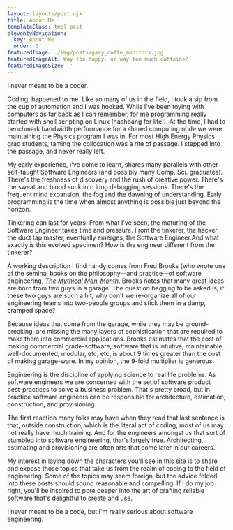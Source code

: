 ```yaml
---
layout: layouts/post.njk
title: About Me
templateClass: tmpl-post
eleventyNavigation:
  key: About Me
  order: 3
featuredImage: ./img/posts/gary_coffe_monitors.jpg
featuredImageAlt: Way too happy, or way too much caffeine?
featuredImageSize: ''
---
```


I never meant to be a coder. 

Coding, happened to me. Like so many of us in the field, I took a sip from the cup of automation and I was hooked. While I've been toying with computers as far back as I can remember, for me programming really started with shell scripting on Linux (hashbang for life!). At the time, I had to benchmark bandwidth performance for a shared computing node we were maintaining the Physics program I was in. For most High Energy Physics grad students, taming the collocation was a rite of passage. I stepped into the passage, and never really left.

My early experience, I've come to learn, shares many parallels with other self-taught Software Engineers (and possibly many Comp. Sci. graduates). There's the freshness of discovery and the rush of creative power. There's the sweat and blood sunk into long debugging sessions. There's the frequent mind expansion, the fog and the dawning of understanding. Early programming is the time when almost anything is possible just beyond the horizon.

Tinkering can last for years. From what I've seen, the maturing of the Software Engineer takes time and pressure. From the tinkerer, the hacker, the duct tap master, eventually emerges, the Software Engineer.And what exactly is this evolved specimen? How is the engineer different from the tinkerer? 

A working description I find handy comes from Fred Brooks (who wrote one of the seminal books on the philosophy&mdash;and practice&mdash;of software engineering, [_The Mythical Man-Month_](https://www.amazon.com/Mythical-Man-Month-Software-Engineering-Anniversary/dp/0201835959/). Brooks notes that many great ideas are born from two guys in a garage. The question begging to be asked is, if these two guys are such a hit, why don't we re-organize all of our engineering teams into two-people groups and stick them in a damp, cramped space? 

Because ideas that come from the garage, while they may be ground-breaking, are missing the many layers of sophistication that are required to make them into commercial applications. Brooks estimates that the cost of making commercial grade-software, software that is intuitive, maintainable, well-documented, modular, etc, etc, is about 9 times greater than the cost of making garage-ware. In my opinion, the 9-fold multiplier is generous.

Engineering is the discipline of applying science to real life problems. As software engineers we are concerned with the set of software product best-practices to solve a business problem. That's pretty broad, but in practice software engineers can be responsible for architecture, estimation, construction, and provisioning. 

The first reaction many folks may have when they read that last sentence is that, outside construction, which is the literal act of coding, most of us may not really have much training. And for the engineers amongst us that sort of stumbled into software engineering, that's largely true. Architecting, estimating and provisioning are often arts that come later in our careers. 

My interest in laying down the characters you'll see in this site is to share and expose those topics that take us from the realm of coding to the field of engineering. Some of the topics may seem foreign, but the advice folded into these posts should sound reasonable and compelling. If I do my job right, you'll be inspired to pore deeper into the art of crafting reliable software that's delightful to create and use.

I never meant to be a code, but I'm really serious about software engineering.

